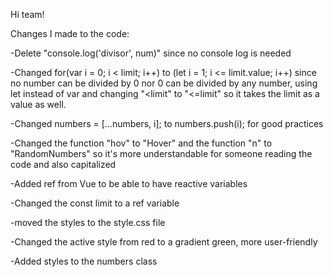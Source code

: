Hi team! 

Changes I made to the code: 

-Delete "console.log('divisor', num)" since no console log is needed

-Changed for(var i = 0; i < limit; i++) to (let i = 1; i <= limit.value; i++)  since no number can be divided by 0 nor 0 can be divided by any number, using let instead of var and changing "<limit" to "<=limit" so it takes the limit as a value as well.

-Changed numbers = [...numbers, i]; to numbers.push(i); for good practices

-Changed the function "hov" to "Hover" and the function "n" to "RandomNumbers" so it's more understandable for someone reading the code and also capitalized

-Added ref from Vue to be able to have reactive variables

-Changed the const limit to a ref variable

-moved the styles to the style.css file

-Changed the active style from red to a gradient green, more user-friendly

-Added styles to the numbers class